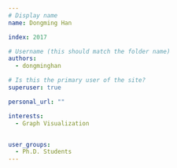 ```yaml
---
# Display name
name: Dongming Han

index: 2017

# Username (this should match the folder name)
authors:
  - dongminghan

# Is this the primary user of the site?
superuser: true

personal_url: ""

interests:
  - Graph Visualization


user_groups:
  - Ph.D. Students
---
```

